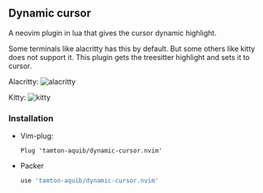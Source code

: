 
## Dynamic cursor
A neovim plugin in lua that gives the cursor dynamic highlight.

Some terminals like alacritty has this by default. But some others like kitty does not support it.
This plugin gets the treesitter highlight and sets it to cursor.

Alacritty:
![alacritty](https://i.imgur.com/JtSV9ZD.png)

Kitty:
![kitty](https://i.imgur.com/pR2t7EY.png)

### Installation
* Vim-plug:
    ```vim
    Plug 'tamton-aquib/dynamic-cursor.nvim'
    ```
* Packer
    ```lua
    use 'tamton-aquib/dynamic-cursor.nvim'
    ```
